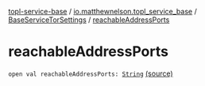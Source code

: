 [topl-service-base](../../index.md) / [io.matthewnelson.topl_service_base](../index.md) / [BaseServiceTorSettings](index.md) / [reachableAddressPorts](./reachable-address-ports.md)

# reachableAddressPorts

`open val reachableAddressPorts: `[`String`](https://kotlinlang.org/api/latest/jvm/stdlib/kotlin/-string/index.html) [(source)](https://github.com/05nelsonm/TorOnionProxyLibrary-Android/blob/master/topl-service-base/src/main/java/io/matthewnelson/topl_service_base/BaseServiceTorSettings.kt#L403)
